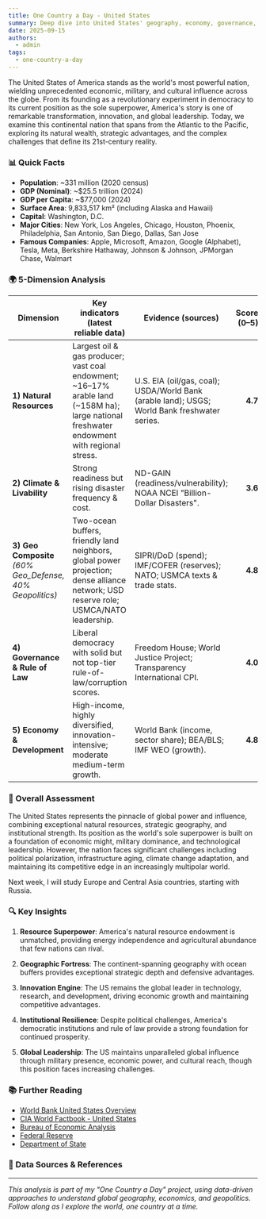 ```yaml
---
title: One Country a Day - United States
summary: Deep dive into United States' geography, economy, governance, and strategic position using the 5-dimension framework
date: 2025-09-15
authors:
  - admin
tags:
  - one-country-a-day
---
```


The United States of America stands as the world's most powerful nation, wielding unprecedented economic, military, and cultural influence across the globe. From its founding as a revolutionary experiment in democracy to its current position as the sole superpower, America's story is one of remarkable transformation, innovation, and global leadership. Today, we examine this continental nation that spans from the Atlantic to the Pacific, exploring its natural wealth, strategic advantages, and the complex challenges that define its 21st-century reality.

### 📊 Quick Facts

- **Population**: ~331 million (2020 census)
- **GDP (Nominal)**: ~$25.5 trillion (2024)
- **GDP per Capita**: ~$77,000 (2024)
- **Surface Area**: 9,833,517 km² (including Alaska and Hawaii)
- **Capital**: Washington, D.C.
- **Major Cities**: New York, Los Angeles, Chicago, Houston, Phoenix, Philadelphia, San Antonio, San Diego, Dallas, San Jose
- **Famous Companies**: Apple, Microsoft, Amazon, Google (Alphabet), Tesla, Meta, Berkshire Hathaway, Johnson & Johnson, JPMorgan Chase, Walmart

### 🌍 5-Dimension Analysis

| Dimension                                                  | Key indicators (latest reliable data)                                                                                                        | Evidence (sources)                                                                           | Score (0–5) |
| ---------------------------------------------------------- | -------------------------------------------------------------------------------------------------------------------------------------------- | -------------------------------------------------------------------------------------------- | ----------: |
| **1) Natural Resources**                                   | Largest oil & gas producer; vast coal endowment; \~16–17% arable land (\~158M ha); large national freshwater endowment with regional stress. | U.S. EIA (oil/gas, coal); USDA/World Bank (arable land); USGS; World Bank freshwater series. |     **4.7** |
| **2) Climate & Livability**                                | Strong readiness but rising disaster frequency & cost.                                                                                       | ND-GAIN (readiness/vulnerability); NOAA NCEI "Billion-Dollar Disasters".                     |     **3.6** |
| **3) Geo Composite** *(60% Geo\_Defense, 40% Geopolitics)* | Two-ocean buffers, friendly land neighbors, global power projection; dense alliance network; USD reserve role; USMCA/NATO leadership.        | SIPRI/DoD (spend); IMF/COFER (reserves); NATO; USMCA texts & trade stats.                    |     **4.8** |
| **4) Governance & Rule of Law**                            | Liberal democracy with solid but not top-tier rule-of-law/corruption scores.                                                                 | Freedom House; World Justice Project; Transparency International CPI.                        |     **4.0** |
| **5) Economy & Development**                               | High-income, highly diversified, innovation-intensive; moderate medium-term growth.                                                          | World Bank (income, sector share); BEA/BLS; IMF WEO (growth).                                |     **4.8** |

### 🎯 Overall Assessment

The United States represents the pinnacle of global power and influence, combining exceptional natural resources, strategic geography, and institutional strength. Its position as the world's sole superpower is built on a foundation of economic might, military dominance, and technological leadership. However, the nation faces significant challenges including political polarization, infrastructure aging, climate change adaptation, and maintaining its competitive edge in an increasingly multipolar world.

Next week, I will study Europe and Central Asia countries, starting with Russia.

### 🔍 Key Insights

1. **Resource Superpower**: America's natural resource endowment is unmatched, providing energy independence and agricultural abundance that few nations can rival.

2. **Geographic Fortress**: The continent-spanning geography with ocean buffers provides exceptional strategic depth and defensive advantages.

3. **Innovation Engine**: The US remains the global leader in technology, research, and development, driving economic growth and maintaining competitive advantages.

4. **Institutional Resilience**: Despite political challenges, America's democratic institutions and rule of law provide a strong foundation for continued prosperity.

5. **Global Leadership**: The US maintains unparalleled global influence through military presence, economic power, and cultural reach, though this position faces increasing challenges.

### 📚 Further Reading

- [World Bank United States Overview](https://www.worldbank.org/en/country/unitedstates)
- [CIA World Factbook - United States](https://www.cia.gov/the-world-factbook/countries/united-states/)
- [Bureau of Economic Analysis](https://www.bea.gov/)
- [Federal Reserve](https://www.federalreserve.gov/)
- [Department of State](https://www.state.gov/)

### 🔗 Data Sources & References

[1]: https://data.worldbank.org/country/united-states?utm_source=chatgpt.com "United States | Data"
[2]: https://www.eia.gov/?utm_source=chatgpt.com "U.S. Energy Information Administration"
[3]: https://gain-new.crc.nd.edu/country/united-states?utm_source=chatgpt.com "United States | ND-GAIN Index"
[4]: https://www.ncei.noaa.gov/access/billions/?utm_source=chatgpt.com "NOAA NCEI Billion-Dollar Disasters"
[5]: https://www.cia.gov/the-world-factbook/countries/united-states/?utm_source=chatgpt.com "United States - The World Factbook"
[6]: https://www.state.gov/?utm_source=chatgpt.com "U.S. Department of State"
[7]: https://freedomhouse.org/country/united-states/freedom-world/2025?utm_source=chatgpt.com "United States: Freedom in the World 2025 Country Report"
[8]: https://www.transparency.org/en/countries/united-states?utm_source=chatgpt.com "United States"
[9]: https://worldjusticeproject.org/rule-of-law-index/country/2024/United%20States?utm_source=chatgpt.com "World Justice Project Rule of Law Index"
[10]: https://www.imf.org/en/Countries/USA?utm_source=chatgpt.com "United States and the IMF"
[11]: https://www.bea.gov/?utm_source=chatgpt.com "Bureau of Economic Analysis"

---

*This analysis is part of my "One Country a Day" project, using data-driven approaches to understand global geography, economics, and geopolitics. Follow along as I explore the world, one country at a time.*
